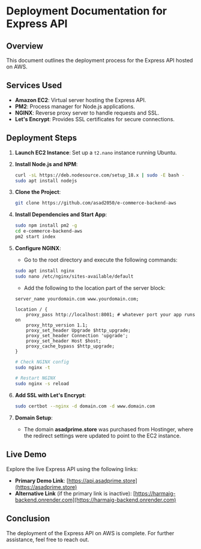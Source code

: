# Deployment Documentation for Express API

## Overview
This document outlines the deployment process for the Express API hosted on AWS.

## Services Used
- **Amazon EC2**: Virtual server hosting the Express API.
- **PM2**: Process manager for Node.js applications.
- **NGINX**: Reverse proxy server to handle requests and SSL.
- **Let's Encrypt**: Provides SSL certificates for secure connections.

## Deployment Steps

1. **Launch EC2 Instance**: Set up a `t2.nano` instance running Ubuntu.

2. **Install Node.js and NPM**:
   ```bash
   curl -sL https://deb.nodesource.com/setup_18.x | sudo -E bash -
   sudo apt install nodejs
   ```

3. **Clone the Project**:
   ```bash
   git clone https://github.com/asad2050/e-commerce-backend-aws
   ```

4. **Install Dependencies and Start App**:
   ```bash
   sudo npm install pm2 -g
   cd e-commerce-backend-aws
   pm2 start index
   ```

5. **Configure NGINX**:
   - Go to the root directory and execute the following commands:
   ```bash
   sudo apt install nginx
   sudo nano /etc/nginx/sites-available/default
   ```
   - Add the following to the location part of the server block:
   ```
   server_name yourdomain.com www.yourdomain.com;

   location / {
       proxy_pass http://localhost:8001; # whatever port your app runs on
       proxy_http_version 1.1;
       proxy_set_header Upgrade $http_upgrade;
       proxy_set_header Connection 'upgrade';
       proxy_set_header Host $host;
       proxy_cache_bypass $http_upgrade;
   }
   ```
   ```bash
   # Check NGINX config
   sudo nginx -t

   # Restart NGINX
   sudo nginx -s reload
   ```

6. **Add SSL with Let's Encrypt**:
   ```bash
   sudo certbot --nginx -d domain.com -d www.domain.com
   ```

7. **Domain Setup**:
   - The domain **asadprime.store** was purchased from Hostinger, where the redirect settings were updated to point to the EC2 instance.

## Live Demo

Explore the live Express API using the following links:

- **Primary Demo Link**: [https://api.asadprime.store](https://asadprime.store)
- **Alternative Link** (if the primary link is inactive): [https://harmaig-backend.onrender.com](https://harmaig-backend.onrender.com)


## Conclusion
The deployment of the Express API on AWS is complete. For further assistance, feel free to reach out.